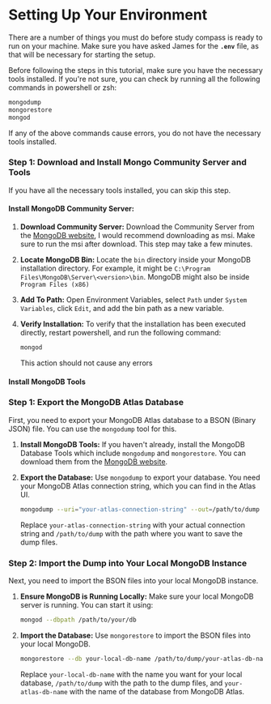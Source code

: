 # Setting Up Your Environment

There are a number of things you must do before study compass is ready to run on your machine. Make sure you have asked James for the **`.env`** file, as that will be necessary for starting the setup.

Before following the steps in this tutorial, make sure you have the necessary tools installed. If you're not sure, you can check by running all the following commands in powershell or zsh:
```sh
mongodump
mongorestore
mongod
```
If any of the above commands cause errors, you do not have the necessary tools installed.
### Step 1: Download and Install Mongo Community Server and Tools
If you have all the necessary tools installed, you can skip this step.

#### **Install MongoDB Community Server:**

1. **Download Community Server:**
    Download the Community Server from the [MongoDB website](https://www.mongodb.com/try/download/community), I would recommend downloading as msi. Make sure to run the msi after download. This step may take a few minutes.

2. **Locate MongoDB Bin:**
    Locate the `bin` directory inside your MongoDB installation directory. For example, it might be `C:\Program Files\MongoDB\Server\<version>\bin`. MongoDB might also be inside `Program Files (x86)`

3. **Add To Path:** 
    Open Environment Variables, select `Path` under `System Variables`, click `Edit`, and add the bin path as a new variable.

4. **Verify Installation:** 
    To verify that the installation has been executed directly, restart powershell, and run the following command:
    ```sh
    mongod
    ```
    This action should not cause any errors

#### **Install MongoDB Tools**


### Step 1: Export the MongoDB Atlas Database
First, you need to export your MongoDB Atlas database to a BSON (Binary JSON) file. You can use the `mongodump` tool for this.

1. **Install MongoDB Tools:**
   If you haven't already, install the MongoDB Database Tools which include `mongodump` and `mongorestore`. You can download them from the [MongoDB website](https://www.mongodb.com/try/download/database-tools).

2. **Export the Database:**
   Use `mongodump` to export your database. You need your MongoDB Atlas connection string, which you can find in the Atlas UI.

   ```sh
   mongodump --uri="your-atlas-connection-string" --out=/path/to/dump
   ```

   Replace `your-atlas-connection-string` with your actual connection string and `/path/to/dump` with the path where you want to save the dump files.

### Step 2: Import the Dump into Your Local MongoDB Instance
Next, you need to import the BSON files into your local MongoDB instance.

1. **Ensure MongoDB is Running Locally:**
   Make sure your local MongoDB server is running. You can start it using:

   ```sh
   mongod --dbpath /path/to/your/db
   ```

2. **Import the Database:**
   Use `mongorestore` to import the BSON files into your local MongoDB.

   ```sh
   mongorestore --db your-local-db-name /path/to/dump/your-atlas-db-name
   ```

   Replace `your-local-db-name` with the name you want for your local database, `/path/to/dump` with the path to the dump files, and `your-atlas-db-name` with the name of the database from MongoDB Atlas.

